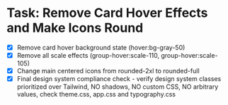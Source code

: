 # Task: Remove Card Hover Effects and Make Icons Round

- [x] Remove card hover background state (hover:bg-gray-50)
- [x] Remove all scale effects (group-hover:scale-110, group-hover:scale-105)
- [x] Change main centered icons from rounded-2xl to rounded-full
- [x] Final design system compliance check - verify design system classes prioritized over Tailwind, NO shadows, NO custom CSS, NO arbitrary values, check theme.css, app.css and typography.css